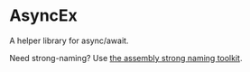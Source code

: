 AsyncEx
=======

A helper library for async/await.


Need strong-naming? Use [the assembly strong naming toolkit](https://www.nuget.org/packages/Nivot.StrongNaming/1.0.4.2).